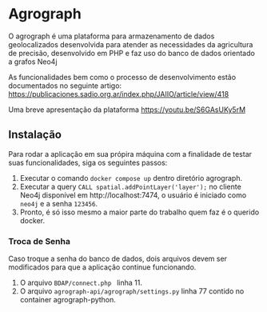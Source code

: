 # Agrograph
O agrograph é uma plataforma para armazenamento de dados geolocalizados desenvolvida para atender as necessidades da agricultura de precisão, desenvolvido em PHP e faz uso do banco de dados orientado a grafos Neo4j

As funcionalidades bem como o processo de desenvolvimento estão documentados no seguinte artigo: https://publicaciones.sadio.org.ar/index.php/JAIIO/article/view/418

Uma breve apresentação da plataforma 
https://youtu.be/S6GAsUKy5rM

## Instalação
Para rodar a aplicação em sua própira máquina com a finalidade de testar suas funcionalidades, siga os seguintes passos:  

1. Executar o comando `docker compose up` dentro  diretório agrograph.
2. Executar a query `CALL spatial.addPointLayer('layer');` no cliente Neo4j disponível em http://localhost:7474, o usuário é iniciado como `neo4j` e a senha `123456`.  
3. Pronto, é só isso mesmo a maior parte do trabalho quem faz é o querido docker. 

### Troca de Senha
Caso troque a senha do banco de dados, dois arquivos devem ser modificados para que a aplicação continue funcionando. 

1. O arquivo `BDAP/connect.php ` linha 11.
2. O arquivo `agrograph-api/agrograph/settings.py` linha 77 contido no container agrograph-python.